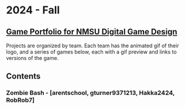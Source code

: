 # 2024 - Fall

## [Game Portfolio for NMSU Digital Game Design](/../index.md)

Projects are organized by team. Each team has the animated gif of their logo, and a series of games below, each with a gif preview and links to versions of the game.

## Contents

### Zombie Bash - [arentschool, gturner9371213, Hakka2424, RobRob7]

